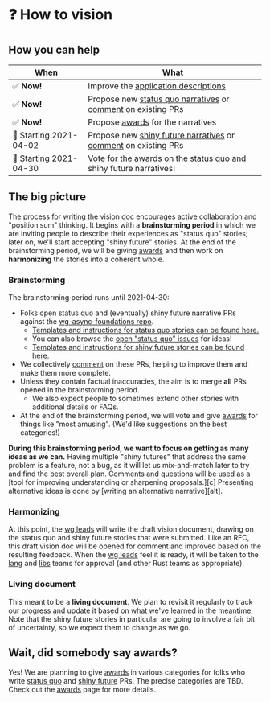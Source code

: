 # ❓ How to vision

## How you can help

| When | What |
| --- | --- |
| ✅ **Now!** | Improve the [application descriptions][hva] |
| ✅ **Now!** | Propose new [status quo narratives][hvsq] or [comment] on existing PRs |
| ✅ **Now!** | Propose [awards] for the narratives |
| 🛑 Starting 2021-04-02 | Propose new [shiny future narratives][hvsf] or [comment] on existing PRs |
| 🛑 Starting 2021-04-30 | [Vote] for the [awards] on the status quo and shiny future narratives! |

## The big picture

The process for writing the vision doc encourages active collaboration and "position sum" thinking. It begins with a **brainstorming period** in which we are inviting people to describe their experiences as "status quo" stories; later on, we'll start accepting "shiny future" stories. At the end of the brainstorming period, we will be giving [awards] and then work on **harmonizing** the stories into a coherent whole.

### Brainstorming

The brainstorming period runs until 2021-04-30:

* Folks open status quo and (eventually) shiny future narrative PRs against the [wg-async-foundations repo][repo].
    * [Templates and instructions for status quo stories can be found here.][hvsq] 
    * You can also browse the [open "status quo" issues] for ideas!
    * [Templates and instructions for shiny future stories can be found here.][hvsf]
* We collectively [comment] on these PRs, helping to improve them and make them more complete.
* Unless they contain factual inaccuracies, the aim is to merge **all** PRs opened in the brainstorming period.
    * We also expect people to sometimes extend other stories with additional details or FAQs.
* At the end of the brainstorming period, we will vote and give [awards] for things like "most amusing". (We'd like suggestions on the best categories!)

**During this brainstorming period, we want to focus on getting as many ideas as we can.** Having multiple "shiny futures" that address the same problem is a feature, not a bug, as it will let us mix-and-match later to try and find the best overall plan. Comments and questions will be used as a [tool for improving understanding or sharpening proposals.][c] Presenting alternative ideas is done by [writing an alternative narrative][alt].

### Harmonizing

At this point, the [wg leads] will write the draft vision document, drawing on the status quo and shiny future stories that were submitted.
Like an RFC, this draft vision doc will be opened for comment and improved based on the resulting feedback.
When the [wg leads] feel it is ready, it will be taken to the [lang] and [libs] teams for approval (and other Rust teams as appropriate).

[lang]: https://www.rust-lang.org/governance/teams/lang
[libs]: https://www.rust-lang.org/governance/teams/library

### Living document

This meant to be a **living document**. We plan to revisit it regularly to track our progress and update it based on what we've learned in the meantime. Note that the shiny future stories in particular are going to involve a fair bit of uncertainty, so we expect them to change as we go.
 
[hvsq]: ./how_to_vision/status_quo.md
[hvsf]: ./how_to_vision/shiny_future.md
[Vote]: ./how_to_vision/awards.md
[Vote]: ./how_to_vision/awards.md#Vote
[comment]: ./how_to_vision/comment.md
[awards]: ./how_to_vision/awards.md
[wg leads]: ../welcome.md#leads
[hva]: ./how_to_vision/applications.md
[repo]: https://github.com/rust-lang/wg-async-foundations
[open "status quo" issues]: https://github.com/rust-lang/wg-async-foundations/labels/status-quo-story-ideas

## Wait, did somebody say awards?

Yes! We are planning to give [awards] in various categories for folks who write [status quo](./how_to_vision/status_quo.md) and [shiny future](./how_to_vision/shiny_future.md) PRs. The precise categories are TBD. Check out the [awards] page for more details.
